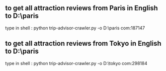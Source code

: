 
## to get all attraction reviews from Paris in English to D:\paris
type in shell : python trip-advisor-crawler.py -o D:\paris com:187147


## to get all attraction reviews from Tokyo in English to D:\paris
type in shell : python trip-advisor-crawler.py -o D:\tokyo com:298184
